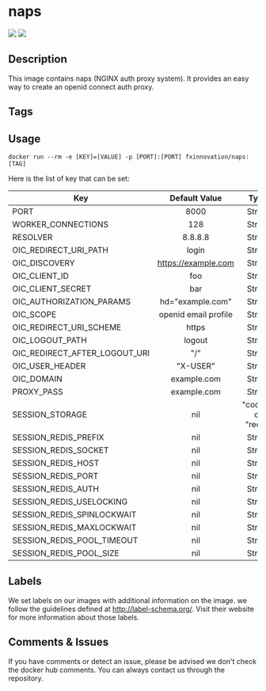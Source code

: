 # naps
[![](https://images.microbadger.com/badges/version/fxinnovation/naps.svg)](https://microbadger.com/images/fxinnovation/naps "Get your own version badge on microbadger.com") [![](https://images.microbadger.com/badges/image/fxinnovation/naps.svg)](https://microbadger.com/images/fxinnovation/naps "Get your own image badge on microbadger.com")
## Description
This image contains naps (NGINX auth proxy system). It provides an easy way to create an openid connect auth proxy.

## Tags

## Usage
```docker run --rm -e [KEY]=[VALUE] -p [PORT]:[PORT] fxinnovation/naps:[TAG]```

Here is the list of key that can be set:

| Key | Default Value | Type |
|-----|:-------------:|:----:|
| PORT | 8000 | String |
| WORKER_CONNECTIONS | 128 | String |
| RESOLVER | 8.8.8.8 | String |
| OIC_REDIRECT_URI_PATH | login | String |
| OIC_DISCOVERY | https://example.com | String |
| OIC_CLIENT_ID | foo | String |
| OIC_CLIENT_SECRET | bar | String |
| OIC_AUTHORIZATION_PARAMS | hd=\"example.com\" | String |
| OIC_SCOPE | openid email profile | String |
| OIC_REDIRECT_URI_SCHEME | https | String |
| OIC_LOGOUT_PATH | logout | String |
| OIC_REDIRECT_AFTER_LOGOUT_URI | "/" | String |
| OIC_USER_HEADER | "X-USER" | String |
| OIC_DOMAIN | example.com | String |
| PROXY_PASS | example.com | String |
| SESSION_STORAGE | nil | "cookie" or "redis" |
| SESSION_REDIS_PREFIX | nil | String |
| SESSION_REDIS_SOCKET | nil | String |
| SESSION_REDIS_HOST | nil | String |
| SESSION_REDIS_PORT | nil | String |
| SESSION_REDIS_AUTH | nil | String |
| SESSION_REDIS_USELOCKING | nil | String |
| SESSION_REDIS_SPINLOCKWAIT | nil | String |
| SESSION_REDIS_MAXLOCKWAIT | nil | String |
| SESSION_REDIS_POOL_TIMEOUT | nil | String |
| SESSION_REDIS_POOL_SIZE | nil | String |

## Labels
We set labels on our images with additional information on the image. we follow the guidelines defined at http://label-schema.org/. Visit their website for more information about those labels.

## Comments & Issues
If you have comments or detect an issue, please be advised we don't check the docker hub comments. You can always contact us through the repository.
